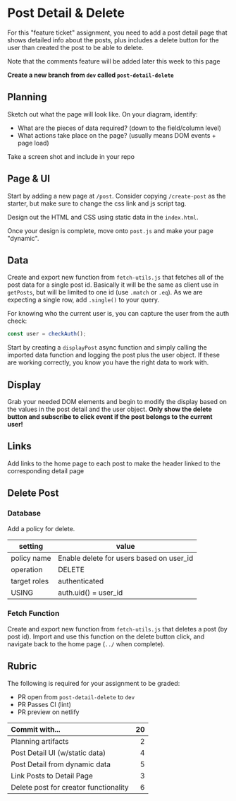 # Post Detail & Delete

For this "feature ticket" assignment, you need to add a post detail page that shows detailed info about the posts, plus includes a delete button for the user than created the post to be able to delete.

Note that the comments feature will be added later this week to this page

**Create a new branch from `dev` called `post-detail-delete`**

## Planning

Sketch out what the page will look like. On your diagram, identify:

- What are the pieces of data required? (down to the field/column level)
- What actions take place on the page? (usually means DOM events + page load)

Take a screen shot and include in your repo

## Page & UI

Start by adding a new page at `/post`. Consider copying `/create-post` as the starter, but make sure to change the css link and js script tag.

Design out the HTML and CSS using static data in the `index.html`.

Once your design is complete, move onto `post.js` and make your page "dynamic".

## Data

Create and export new function from `fetch-utils.js` that fetches all of the post data for a single post id. Basically it will be the same as client use in `getPosts`, but will be limited to one id (use `.match` or `.eq`). As we are expecting a single row, add `.single()` to your query.

For knowing who the current user is, you can capture the user from the auth check:

```js
const user = checkAuth();
```

Start by creating a `displayPost` async function and simply calling the imported data function and logging the post plus the user object. If these are working correctly, you know you have the right data to work with.

## Display

Grab your needed DOM elements and begin to modify the display based on the values in the post detail and the user object. **Only show the delete button and subscribe to click event if the post belongs to the current user!**

## Links

Add links to the home page to each post to make the header linked to the corresponding detail page

## Delete Post

### Database

Add a policy for delete.

| setting      | value                                    |
| ------------ | ---------------------------------------- |
| policy name  | Enable delete for users based on user_id |
| operation    | DELETE                                   |
| target roles | authenticated                            |
| USING        | auth.uid() = user_id                     |

### Fetch Function

Create and export new function from `fetch-utils.js` that deletes a post (by post id). Import and use this function on the delete button click, and navigate back to the home page (`../` when complete).

## Rubric

The following is required for your assignment to be graded:

- PR open from `post-detail-delete` to `dev`
- PR Passes CI (lint)
- PR preview on netlify

| Commit with...                        |  20 |
| :------------------------------------ | --: |
| Planning artifacts                    |   2 |
| Post Detail UI (w/static data)        |   4 |
| Post Detail from dynamic data         |   5 |
| Link Posts to Detail Page             |   3 |
| Delete post for creator functionality |   6 |
